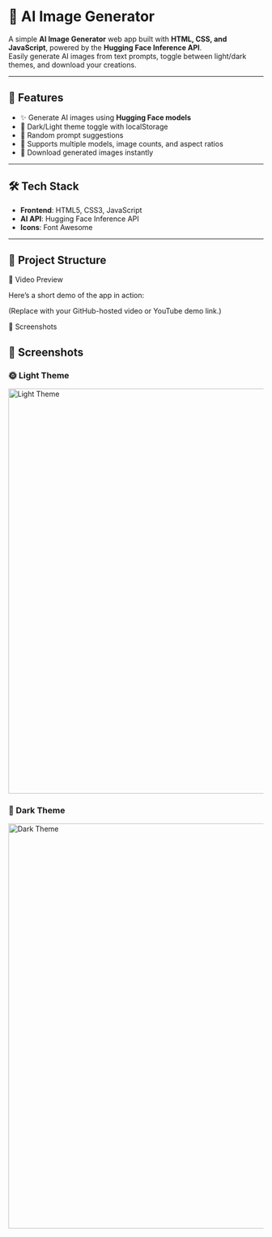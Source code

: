 # 🎨 AI Image Generator

A simple **AI Image Generator** web app built with **HTML, CSS, and JavaScript**, powered by the **Hugging Face Inference API**.  
Easily generate AI images from text prompts, toggle between light/dark themes, and download your creations.

---

## 🚀 Features
- ✨ Generate AI images using **Hugging Face models**
- 🌙 Dark/Light theme toggle with localStorage
- 🎲 Random prompt suggestions
- 📸 Supports multiple models, image counts, and aspect ratios
- 💾 Download generated images instantly

---

## 🛠️ Tech Stack
- **Frontend**: HTML5, CSS3, JavaScript 
- **AI API**: Hugging Face Inference API
- **Icons**: Font Awesome

---

## 📂 Project Structure
🎥 Video Preview

Here’s a short demo of the app in action:
<!-- Uploading "AI image generator.mp4"... -->

(Replace with your GitHub-hosted video or YouTube demo link.)

📸 Screenshots
## 📸 Screenshots

### 🌞 Light Theme
<img src="https://github.com/user-attachments/assets/b34ea5fc-d56a-4f81-8afa-2945cfc917dd" alt="Light Theme" width="800" />

### 🌙 Dark Theme
<img src="https://github.com/user-attachments/assets/dea0f803-0a53-4847-8b5c-31b848b1c204" alt="Dark Theme" width="800" />
